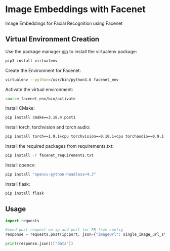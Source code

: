 # Image Embeddings with Facenet

Image Embeddings for Facial Recognition using Facenet

## Virtual Environment Creation 

Use the package manager [pip](https://pip.pypa.io/en/stable/) to install the virtualenv package:

```bash
pip3 install virtualenv
```
Create the Environment for Facenet:

```bash
virtualenv --python=/usr/bin/python3.6 facenet_env
```
Activate the virtual environment:

```bash
source facenet_env/bin/activate
```

Install CMake:

```bash
pip install cmake==3.18.4.post1
```


Install torch, torchvision and torch audio:

```bash
pip install torch==1.9.1+cpu torchvision==0.10.1+cpu torchaudio==0.9.1 -f https://download.pytorch.org/whl/torch_stable.html
```


Install the required packages from requirements.txt:

```bash
pip install -r facenet_requirements.txt
```
Install opencv:

```bash
pip install "opencv-python-headless<4.3"
```

Install flask:

```bash
pip install flask
```

## Usage

```python
import requests

#send post request on ip and port for FR from config
response = requests.post(ip:port, json={"imageUrl": single_image_url_string})

print(response.json()["data"])
```

